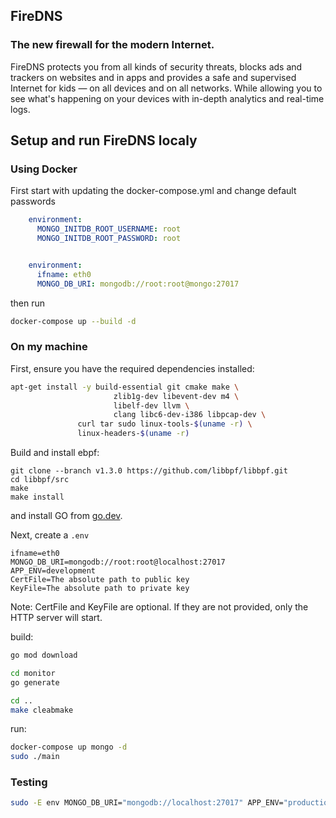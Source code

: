 ## FireDNS
### The new firewall for the modern Internet.

FireDNS protects you from all kinds of security threats, blocks ads and trackers on websites and in apps and provides a safe and supervised Internet for kids — on all devices and on all networks. While allowing you to see what's happening on your devices with in-depth analytics and real-time logs.

## Setup and run FireDNS localy

### Using Docker

First start with updating the docker-compose.yml and change default passwords

```yml
    environment:
      MONGO_INITDB_ROOT_USERNAME: root
      MONGO_INITDB_ROOT_PASSWORD: root


    environment:
      ifname: eth0
      MONGO_DB_URI: mongodb://root:root@mongo:27017

```
then run 

```bash
docker-compose up --build -d
```

### On my machine


First, ensure you have the required dependencies installed:

```bash
apt-get install -y build-essential git cmake make \
                       zlib1g-dev libevent-dev m4 \
                       libelf-dev llvm \
                       clang libc6-dev-i386 libpcap-dev \
		       curl tar sudo linux-tools-$(uname -r) \
		       linux-headers-$(uname -r)
```

Build and install ebpf:

```
git clone --branch v1.3.0 https://github.com/libbpf/libbpf.git
cd libbpf/src
make
make install
```

and install GO from [go.dev](https://go.dev/).

Next, create a `.env`

```text
ifname=eth0
MONGO_DB_URI=mongodb://root:root@localhost:27017
APP_ENV=development
CertFile=The absolute path to public key
KeyFile=The absolute path to private key
```

Note: CertFile and KeyFile are optional. If they are not provided, only the HTTP server will start.

build:

```bash
go mod download

cd monitor
go generate

cd ..
make cleabmake
```

run:

```bash
docker-compose up mongo -d
sudo ./main
```

### Testing

```bash
sudo -E env MONGO_DB_URI="mongodb://localhost:27017" APP_ENV="production" ifname="eth0" go test ./test -v
```